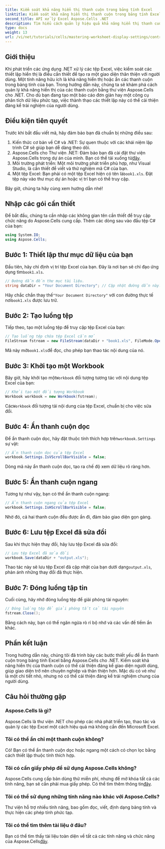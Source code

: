 ```yaml
---
title: Kiểm soát khả năng hiển thị thanh cuộn trong bảng tính Excel
linktitle: Kiểm soát khả năng hiển thị thanh cuộn trong bảng tính Excel
second_title: API xử lý Excel Aspose.Cells .NET
description: Tìm hiểu cách quản lý hiệu quả khả năng hiển thị thanh cuộn trong bảng tính Excel bằng thư viện Aspose.Cells cho .NET. Hướng dẫn toàn diện này hướng dẫn bạn các bước cần thiết để ẩn thanh cuộn dọc và ngang.
type: docs
weight: 13
url: /vi/net/tutorials/cells/mastering-worksheet-display-settings/controlling-scroll-bar-visibility/
---
```

## Giới thiệu

Khi phát triển các ứng dụng .NET xử lý các tệp Excel, việc kiểm soát các thiết lập hiển thị là điều cần thiết để tạo ra một giao diện thân thiện với người dùng. Một tính năng hữu ích là khả năng hiển thị hoặc ẩn các thanh cuộn trong bảng tính của bạn. Trong hướng dẫn này, chúng ta sẽ khám phá cách quản lý khả năng hiển thị của các thanh cuộn bằng thư viện Aspose.Cells cho .NET. Cho dù bạn đang tạo một báo cáo đơn giản hay một công cụ phân tích dữ liệu phức tạp, việc thành thạo các thiết lập này có thể cải thiện đáng kể trải nghiệm của người dùng.

## Điều kiện tiên quyết

Trước khi bắt đầu viết mã, hãy đảm bảo bạn đã chuẩn bị những điều sau:

1. Kiến thức cơ bản về C# và .NET: Sự quen thuộc với các khái niệm lập trình C# sẽ giúp bạn dễ dàng theo dõi.
2. Aspose.Cells cho Thư viện .NET: Đảm bảo bạn đã cài đặt thư viện Aspose.Cells trong dự án của mình. Bạn có thể tải xuống từ[đây](https://releases.aspose.com/cells/net/).
3. Môi trường phát triển: Một môi trường phát triển phù hợp, như Visual Studio, là cần thiết để viết và thử nghiệm mã C# của bạn.
4.  Một tệp Excel: Bạn phải có một tệp Excel hiện có tên là`book1.xls`. Đặt tệp này vào thư mục dự án hoặc vị trí bạn có thể truy cập.

Bây giờ, chúng ta hãy cùng xem hướng dẫn nhé!

## Nhập các gói cần thiết

Để bắt đầu, chúng ta cần nhập các không gian tên cần thiết để truy cập chức năng do Aspose.Cells cung cấp. Thêm các dòng sau vào đầu tệp C# của bạn:

```csharp
using System.IO;
using Aspose.Cells;
```

## Bước 1: Thiết lập thư mục dữ liệu của bạn

 Đầu tiên, hãy chỉ định vị trí tệp Excel của bạn. Đây là nơi bạn sẽ chỉ đạo ứng dụng tìm`book1.xls`.

```csharp
// Đường dẫn đến thư mục tài liệu.
string dataDir = "Your Document Directory"; // Cập nhật đường dẫn này!
```

 Hãy chắc chắn thay thế`"Your Document Directory"` với con đường thực tế nơi`book1.xls` được lưu trữ.

## Bước 2: Tạo luồng tệp

Tiếp theo, tạo một luồng tệp để truy cập tệp Excel của bạn:

```csharp
// Tạo luồng tệp chứa tệp Excel cần mở
FileStream fstream = new FileStream(dataDir + "book1.xls", FileMode.Open);
```

 Mã này mở`book1.xls`để đọc, cho phép bạn thao tác nội dung của nó.

## Bước 3: Khởi tạo một Workbook

 Bây giờ, hãy khởi tạo một`Workbook` đối tượng tương tác với nội dung tệp Excel của bạn:

```csharp
// Khởi tạo một đối tượng Workbook
Workbook workbook = new Workbook(fstream);
```

 Các`Workbook` đối tượng tải nội dung của tệp Excel, chuẩn bị cho việc sửa đổi.

## Bước 4: Ẩn thanh cuộn dọc

 Để ẩn thanh cuộn dọc, hãy đặt thuộc tính thích hợp trên`workbook.Settings` sự vật:

```csharp
// Ẩn thanh cuộn dọc của tệp Excel
workbook.Settings.IsVScrollBarVisible = false;
```

Dòng mã này ẩn thanh cuộn dọc, tạo ra chế độ xem dữ liệu rõ ràng hơn.

## Bước 5: Ẩn thanh cuộn ngang

Tương tự như vậy, bạn có thể ẩn thanh cuộn ngang:

```csharp
// Ẩn thanh cuộn ngang của tệp Excel
workbook.Settings.IsHScrollBarVisible = false;
```

Nhờ đó, cả hai thanh cuộn đều được ẩn đi, đảm bảo giao diện gọn gàng.

## Bước 6: Lưu tệp Excel đã sửa đổi

Sau khi thực hiện thay đổi, hãy lưu tệp Excel đã sửa đổi:

```csharp
// Lưu tệp Excel đã sửa đổi
workbook.Save(dataDir + "output.xls");
```

 Thao tác này sẽ lưu tệp Excel đã cập nhật của bạn dưới dạng`output.xls`, phản ánh những thay đổi đã thực hiện.

## Bước 7: Đóng luồng tập tin

Cuối cùng, hãy nhớ đóng luồng tệp để giải phóng tài nguyên:

```csharp
// Đóng luồng tệp để giải phóng tất cả tài nguyên
fstream.Close();
```

Bằng cách này, bạn có thể ngăn ngừa rò rỉ bộ nhớ và các vấn đề tiềm ẩn khác.

## Phần kết luận

Trong hướng dẫn này, chúng tôi đã trình bày các bước thiết yếu để ẩn thanh cuộn trong bảng tính Excel bằng Aspose.Cells cho .NET. Kiểm soát khả năng hiển thị của thanh cuộn có thể cải thiện đáng kể giao diện người dùng, giúp giao diện trở nên chuyên nghiệp và thân thiện hơn. Mặc dù có vẻ như là một chi tiết nhỏ, nhưng nó có thể cải thiện đáng kể trải nghiệm chung của người dùng.

## Câu hỏi thường gặp

### Aspose.Cells là gì?  
Aspose.Cells là thư viện .NET cho phép các nhà phát triển tạo, thao tác và quản lý các tệp Excel một cách hiệu quả mà không cần đến Microsoft Excel.

### Tôi có thể ẩn chỉ một thanh cuộn không?  
Có! Bạn có thể ẩn thanh cuộn dọc hoặc ngang một cách có chọn lọc bằng cách thiết lập thuộc tính thích hợp.

### Tôi có cần giấy phép để sử dụng Aspose.Cells không?  
 Aspose.Cells cung cấp bản dùng thử miễn phí, nhưng để mở khóa tất cả các tính năng, bạn sẽ cần phải mua giấy phép. Có thể tìm thêm thông tin[đây](https://purchase.aspose.com/buy).

### Tôi có thể sử dụng những tính năng nào khác với Aspose.Cells?  
Thư viện hỗ trợ nhiều tính năng, bao gồm đọc, viết, định dạng bảng tính và thực hiện các phép tính phức tạp.

### Tôi có thể tìm thêm tài liệu ở đâu?  
 Bạn có thể tìm thấy tài liệu toàn diện về tất cả các tính năng và chức năng của Aspose.Cells[đây](https://reference.aspose.com/cells/net/).
